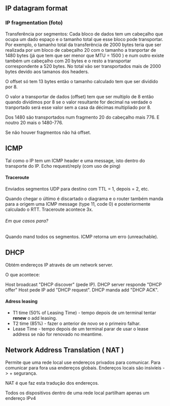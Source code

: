 ## IP datagram format

### IP fragmentation (foto)

Transferência por segmentos:
Cada bloco de dados tem um cabeçalho que ocupa um dado espaço e o tamanho total que esse bloco pode transportar.
Por exemplo, o tamanho total da transferência de 2000 bytes teria que ser realizada por um bloco de cabeçalho 20 com o tamanho a tranportar de 1480 bytes (já que tem que ser menor que MTU = 1500 ) e num outro existe também um cabeçalho com 20 bytes e o resto a transportar correspondente a 520 bytes. No total vão ser transportados mais de 2000 bytes devido aos tamanos dos headers.

O offset só tem 13 bytes então o tamanho calculado tem que ser dividido por 8.

O valor a transportar de dados (offset) tem que ser multiplo de 8 então quando dividimos por 8 se o valor resultante for decimal na verdade o tranportado será esse valor sem a casa da décimas multipliado por 8. 

Dos 1480 são transportados num fragmento 20 do cabeçalho mais 776.
E noutro 20 mais o 1480-776.

Se não houver fragmentos não há offset.


## ICMP

Tal como o IP tem um ICMP header e uma message, isto dentro do transporte do IP. 
Echo request/reply (com uso de ping)

#### Traceroute

Enviados segmentos UDP para destino com TTL = 1, depois = 2, etc.

Quando chegar o último é discartado o diagrama e o router também manda para a origem uma ICMP message (type 11, code 0) e posteriormente calculado o RTT.
Traceroute acontece 3x.

###### Em que casos para?
Quando mand todos os segmentos.
ICMP retorna um erro (unreachable).

## DHCP

Obtém endereços IP através de um network server.

O que acontece:

Host broadcast "DHCP discover" (pede IP).
DHCP server responde "DHCP offer"
Host pede IP add "DHCP request".
DHCP manda add "DHCP ACK".

#### Adress leasing

- T1 time (50% of Leasing Time) - tempo depois de um terminal tentar __renew__ o add leasing.
- T2 time (85%) - fazer o anterior de novo se o primeiro falhar.
- Lease Time - tempo depois de um terminal parar de usar o lease address se não for renovado no meantime.

## Network Address Translation ( NAT )

Permite que uma rede local use endereços privados para comunicar.
Para comunicar para fora usa endereços globais.
Endereços locais são insivíeis -> + segurança.

NAT é que faz esta tradução dos endereços.

Todos os dispositivos dentro de uma rede local partilham apenas um endereço IPv4
